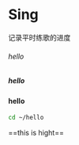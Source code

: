 # Sing
记录平时练歌的进度

###### hello
#####  hello
####   hello

```bash
cd ~/hello
```

==this is hight==


